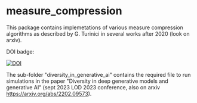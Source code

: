 # measure_compression

This package contains implemetations of various measure compression algorithms as described by G. Turinici in several works after 2020 (look on arxiv).


DOI badge: 

[![DOI](https://zenodo.org/badge/528878851.svg)](https://zenodo.org/badge/latestdoi/528878851)

<!---
Direct link : https://zenodo.org/badge/latestdoi/528878851
--->

The sub-folder "diversity_in_generative_ai" contains the required file to run simulations in the paper "Diversity in deep generative models and generative AI" (sept 2023 LOD 2023 conference, also on arxiv https://arxiv.org/abs/2202.09573).

